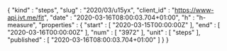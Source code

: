 {
  "kind" : "steps",
  "slug" : "2020/03/u15yx",
  "client_id" : "https://www-api.jvt.me/fit",
  "date" : "2020-03-16T08:00:03.704+01:00",
  "h" : "h-measure",
  "properties" : {
    "start" : [ "2020-03-15T00:00:00Z" ],
    "end" : [ "2020-03-16T00:00:00Z" ],
    "num" : [ "3972" ],
    "unit" : [ "steps" ],
    "published" : [ "2020-03-16T08:00:03.704+01:00" ]
  }
}

